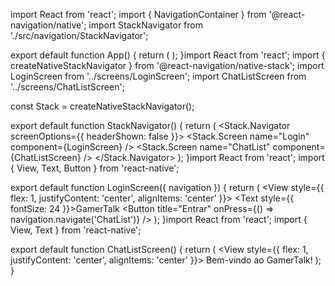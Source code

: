 import React from 'react';
import { NavigationContainer } from '@react-navigation/native';
import StackNavigator from './src/navigation/StackNavigator';

export default function App() {
  return (
    <NavigationContainer>
      <StackNavigator />
    </NavigationContainer>
  );
}import React from 'react';
import { createNativeStackNavigator } from '@react-navigation/native-stack';
import LoginScreen from '../screens/LoginScreen';
import ChatListScreen from '../screens/ChatListScreen';

const Stack = createNativeStackNavigator();

export default function StackNavigator() {
  return (
    <Stack.Navigator screenOptions={{ headerShown: false }}>
      <Stack.Screen name="Login" component={LoginScreen} />
      <Stack.Screen name="ChatList" component={ChatListScreen} />
    </Stack.Navigator>
  );
}import React from 'react';
import { View, Text, Button } from 'react-native';

export default function LoginScreen({ navigation }) {
  return (
    <View style={{ flex: 1, justifyContent: 'center', alignItems: 'center' }}>
      <Text style={{ fontSize: 24 }}>GamerTalk</Text>
      <Button title="Entrar" onPress={() => navigation.navigate('ChatList')} />
    </View>
  );
}import React from 'react';
import { View, Text } from 'react-native';

export default function ChatListScreen() {
  return (
    <View style={{ flex: 1, justifyContent: 'center', alignItems: 'center' }}>
      <Text>Bem-vindo ao GamerTalk!</Text>
    </View>
  );
}